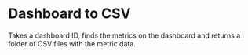 # Dashboard to CSV

Takes a dashboard ID, finds the metrics on the dashboard and returns a folder of CSV files with the metric data.
